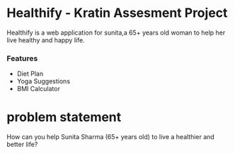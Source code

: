 # Healthify - Kratin Assesment Project

Healthify is a web application for sunita,a 65+ years old woman to help her live healthy and happy life.

### Features

-   Diet Plan
-   Yoga Suggestions
-   BMI Calculator

# problem statement 
How can you help Sunita Sharma (65+ years old) to live a healthier and better life?


